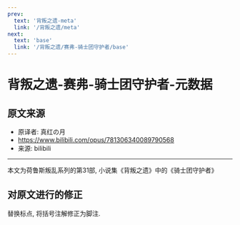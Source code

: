 ```yaml
---
prev:
  text: '背叛之遗-meta'
  link: '/背叛之遗/meta'
next:
  text: 'base'
  link: '/背叛之遗/赛弗-骑士团守护者/base'
---
```


# 背叛之遗-赛弗-骑士团守护者-元数据

## 原文来源

+ 原译者: 真红の月
+ <https://www.bilibili.com/opus/781306340089790568>
+ 来源: bilibili

--------

本文为荷鲁斯叛乱系列的第31部, 小说集《背叛之遗》中的《骑士团守护者》

## 对原文进行的修正

替换标点, 将括号注解修正为脚注.
